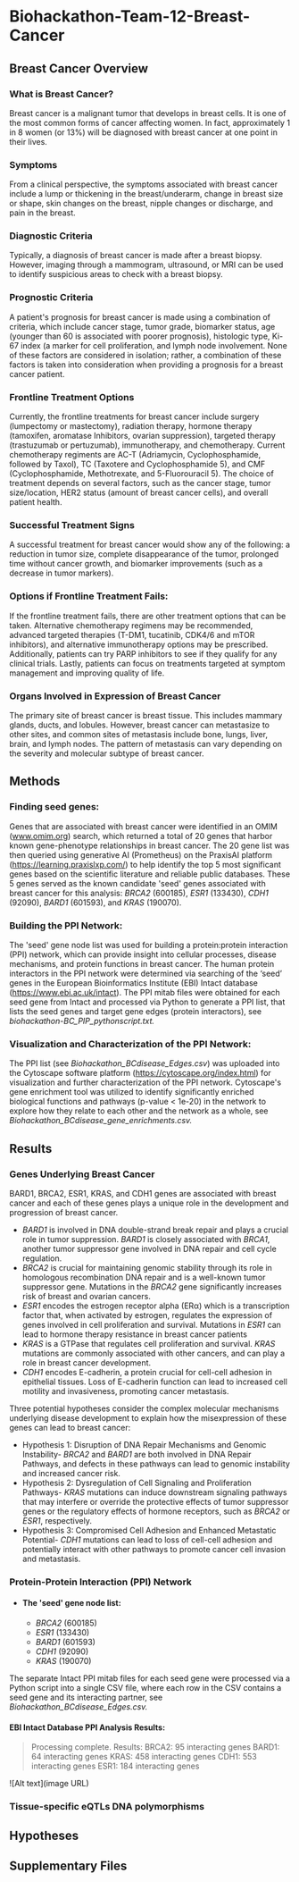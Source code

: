 # Biohackathon-Team-12-Breast-Cancer

## Breast Cancer Overview
### What is Breast Cancer?
Breast cancer is a malignant tumor that develops in breast cells. It is one of the most common forms of cancer affecting women. In fact, approximately 1 in 8 women (or 13%) will be diagnosed with breast cancer at one point in their lives. 

### Symptoms
From a clinical perspective, the symptoms associated with breast cancer include a lump or thickening in the breast/underarm, change in breast size or shape, skin changes on the breast, nipple changes or discharge, and pain in the breast. 

### Diagnostic Criteria
Typically, a diagnosis of breast cancer is made after a breast biopsy. However, imaging through a mammogram, ultrasound, or MRI can be used to identify suspicious areas to check with a breast biopsy.

### Prognostic Criteria
A patient's prognosis for breast cancer is made using a combination of criteria, which include cancer stage, tumor grade, biomarker status, age (younger than 60 is associated with poorer prognosis), histologic type, Ki-67 index (a marker for cell proliferation, and lymph node involvement. None of these factors are considered in isolation; rather, a combination of these factors is taken into consideration when providing a prognosis for a breast cancer patient.

### Frontline Treatment Options
Currently, the frontline treatments for breast cancer include surgery (lumpectomy or mastectomy), radiation therapy, hormone therapy (tamoxifen, aromatase Inhibitors, ovarian suppression), targeted therapy (trastuzumab or pertuzumab), immunotherapy, and chemotherapy. Current chemotherapy regiments are AC-T (Adriamycin, Cyclophosphamide, followed by Taxol), TC (Taxotere and Cyclophosphamide 5), and CMF (Cyclophosphamide, Methotrexate, and 5-Fluorouracil 5). The choice of treatment depends on several factors, such as the cancer stage, tumor size/location, HER2 status (amount of breast cancer cells), and overall patient health.

### Successful Treatment Signs
A successful treatment for breast cancer would show any of the following: a reduction in tumor size, complete disappearance of the tumor, prolonged time without cancer growth, and biomarker improvements (such as a decrease in tumor markers).

### Options if Frontline Treatment Fails:
If the frontline treatment fails, there are other treatment options that can be taken. Alternative chemotherapy regimens may be recommended, advanced targeted therapies (T-DM1, tucatinib, CDK4/6 and mTOR inhibitors), and alternative immunotherapy options may be prescribed. Additionally, patients can try PARP inhibitors to see if they qualify for any clinical trials. Lastly, patients can focus on treatments targeted at symptom management and improving quality of life.

### Organs Involved in Expression of Breast Cancer
The primary site of breast cancer is breast tissue. This includes mammary glands, ducts, and lobules. However, breast cancer can metastasize to other sites, and common sites of metastasis include bone, lungs, liver, brain, and lymph nodes. The pattern of metastasis can vary depending on the severity and molecular subtype of breast cancer. 

## Methods
### Finding seed genes:  
Genes that are associated with breast cancer were identified in an OMIM (www.omim.org) search, which returned a total of 20 genes that harbor known gene-phenotype relationships in breast cancer.  The 20 gene list was then queried using generative AI (Prometheus) on the PraxisAI platform (https://learning.praxislxp.com/) to help identify the top 5 most significant genes based on the scientific literature and reliable public databases.  These 5 genes served as the known candidate 'seed' genes associated with breast cancer for this analysis: *BRCA2* (600185), *ESR1* (133430), *CDH1* (92090), *BARD1* (601593), and *KRAS* (190070).  

### Building the PPI Network: 
The 'seed' gene node list was used for building a protein:protein interaction (PPI) network, which can provide insight into cellular processes, disease mechanisms, and protein functions in breast cancer. The human protein interactors in the PPI network were determined via searching of the ‘seed’ genes in the European Bioinformatics Institute (EBI) Intact database (https://www.ebi.ac.uk/intact).  The PPI mitab files were obtained for each seed gene from Intact and processed via Python to generate a PPI list, that lists the seed genes and target gene edges (protein interactors), see *biohackathon-BC_PIP_pythonscript.txt.*

### Visualization and Characterization of the PPI Network:  
The PPI list (see *Biohackathon_BCdisease_Edges.csv*) was uploaded into the Cytoscape software platform (https://cytoscape.org/index.html) for visualization and further characterization of the PPI network. Cytoscape's gene enrichment tool was utilized to identify significantly enriched biological functions and pathways (p-value < 1e-20) in the network to explore how they relate to each other and the network as a whole, see *Biohackathon_BCdisease_gene_enrichments.csv.* 

## Results

### Genes Underlying Breast Cancer
BARD1, BRCA2, ESR1, KRAS, and CDH1 genes are associated with breast cancer and each of these genes plays a unique role in the development and progression of breast cancer.

 * *BARD1* is involved in DNA double-strand break repair and plays a crucial role in tumor suppression. *BARD1* is closely associated with *BRCA1*, another tumor suppressor gene involved in DNA repair and cell cycle regulation.
 * *BRCA2* is crucial for maintaining genomic stability through its role in homologous recombination DNA repair and is a well-known tumor suppressor gene. Mutations in the *BRCA2* gene significantly increases risk of breast and ovarian cancers.
 * *ESR1* encodes the estrogen receptor alpha (ERα) which is a transcription factor that, when activated by estrogen, regulates the expression of genes involved in cell proliferation and survival. Mutations in *ESR1* can lead to hormone therapy resistance in breast cancer patients
 * *KRAS* is a GTPase that regulates cell proliferation and survival. *KRAS* mutations are commonly associated with other cancers, and can play a role in breast cancer development.
 * *CDH1* encodes E-cadherin, a protein crucial for cell-cell adhesion in epithelial tissues.  Loss of E-cadherin function can lead to increased cell motility and invasiveness, promoting cancer metastasis.

Three potential hypotheses consider the complex molecular mechanisms underlying disease development to explain how the misexpression of these genes can lead to breast cancer:  
* Hypothesis 1: Disruption of DNA Repair Mechanisms and Genomic Instability- *BRCA2* and *BARD1* are both involved in DNA Repair Pathways, and defects in these pathways can lead to genomic instability and increased cancer risk. 
* Hypothesis 2: Dysregulation of Cell Signaling and Proliferation Pathways- *KRAS* mutations can induce downstream signaling pathways that may interfere or override the protective effects of tumor suppressor genes or the regulatory effects of hormone receptors, such as *BRCA2* or *ESR1*, respectively. 
* Hypothesis 3: Compromised Cell Adhesion and Enhanced Metastatic Potential- *CDH1* mutations can lead to loss of cell-cell adhesion and potentially interact with other pathways to promote cancer cell invasion and metastasis.



### Protein-Protein Interaction (PPI) Network
* #### The 'seed' gene node list:
  * *BRCA2* (600185)
  * *ESR1* (133430)
  * *BARD1* (601593)
  * *CDH1* (92090)
  * *KRAS* (190070)
 
The separate Intact PPI mitab files for each seed gene were processed via a Python script into a single CSV file, where each row in the CSV contains a seed gene and its interacting partner, see *Biohackathon_BCdisease_Edges.csv.*

#### EBI Intact Database PPI Analysis Results:
> Processing complete. Results:
BRCA2: 95 interacting genes
BARD1: 64 interacting genes
KRAS: 458 interacting genes
CDH1: 553 interacting genes
ESR1: 184 interacting genes

 ![Alt text](image URL)
  
### Tissue-specific eQTLs DNA polymorphisms

## Hypotheses

## Supplementary Files

